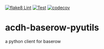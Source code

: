 [![flake8 Lint](https://github.com/acdh-oeaw/acdh-baserow-pyutils/actions/workflows/lint.yml/badge.svg)](https://github.com/acdh-oeaw/acdh-baserow-pyutils/actions/workflows/lint.yml)
[![Test](https://github.com/acdh-oeaw/acdh-baserow-pyutils/actions/workflows/test.yml/badge.svg)](https://github.com/acdh-oeaw/acdh-baserow-pyutils/actions/workflows/test.yml)
[![codecov](https://codecov.io/github/acdh-oeaw/acdh-baserow-pyutils/branch/main/graph/badge.svg?token=8B1K7Y36HN)](https://codecov.io/github/acdh-oeaw/acdh-baserow-pyutils)

# acdh-baserow-pyutils
a python client for baserow
